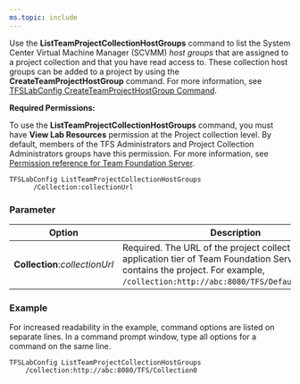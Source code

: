 ```yaml
---
ms.topic: include
---
```


Use the **ListTeamProjectCollectionHostGroups** command to list the
System Center Virtual Machine Manager (SCVMM) *host groups* that are assigned to a project
collection and that you have read access to. These collection host
groups can be added to a project by using the
**CreateTeamProjectHostGroup** command. For more information, see
[TFSLabConfig CreateTeamProjectHostGroup Command](../tfslabconfig-cmd.md#createteamprojecthostgroup).

**Required Permissions:**

To use the **ListTeamProjectCollectionHostGroups** command, you must
have **View Lab Resources** permission at the Project collection
level. By default, members of the TFS Administrators and Project
Collection Administrators groups have this permission. For more
information, see [Permission reference for Team Foundation Server](/azure/devops/security/permissions).

    TFSLabConfig ListTeamProjectCollectionHostGroups
          /Collection:collectionUrl

### Parameter


| Option | Description |
| --- | --- |
| **Collection**:*collectionUrl* | Required. The URL of the project collection on the application tier of Team Foundation Server that contains the project. For example, ```/collection:http://abc:8080/TFS/DefaultCollection```.  |


### Example

For increased readability in the example, command options are listed on
separate lines. In a command prompt window, type all options for a
command on the same line.


    TFSLabConfig ListTeamProjectCollectionHostGroups
        /collection:http://abc:8080/TFS/Collection0


